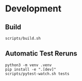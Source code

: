 # Development

## Build

```
scripts/build.sh
```

## Automatic Test Reruns

```
python3 -m venv .venv
pip install -e ".[dev]"
scripts/pytest-watch.sh tests
```
